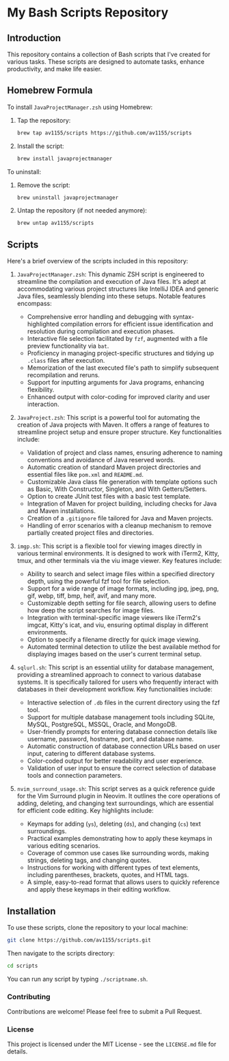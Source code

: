 # My Bash Scripts Repository

## Introduction

This repository contains a collection of Bash scripts that I've created for
various tasks. These scripts are designed to automate tasks, enhance
productivity, and make life easier.

## Homebrew Formula

To install `JavaProjectManager.zsh` using Homebrew:

1.  Tap the repository:

    ```bash
    brew tap av1155/scripts https://github.com/av1155/scripts
    ```

2.  Install the script:

    ```bash
    brew install javaprojectmanager
    ```

To uninstall:

1.  Remove the script:

    ```bash
    brew uninstall javaprojectmanager
    ```

2.  Untap the repository (if not needed anymore):

    ```bash
    brew untap av1155/scripts
    ```

## Scripts

Here's a brief overview of the scripts included in this repository:

1. `JavaProjectManager.zsh`: This dynamic ZSH script is engineered to streamline the compilation and execution of Java files. It's adept at accommodating various project structures like IntelliJ IDEA and generic Java files, seamlessly blending into these setups. Notable features encompass:

    - Comprehensive error handling and debugging with syntax-highlighted compilation errors for efficient issue identification and resolution during compilation and execution phases.
    - Interactive file selection facilitated by `fzf`, augmented with a file preview functionality via `bat`.
    - Proficiency in managing project-specific structures and tidying up `.class` files after execution.
    - Memorization of the last executed file's path to simplify subsequent recompilation and reruns.
    - Support for inputting arguments for Java programs, enhancing flexibility.
    - Enhanced output with color-coding for improved clarity and user interaction.

2. `JavaProject.zsh`: This script is a powerful tool for automating the creation of Java projects with Maven. It offers a range of features to streamline project setup and ensure proper structure. Key functionalities include:

    - Validation of project and class names, ensuring adherence to naming conventions and avoidance of Java reserved words.
    - Automatic creation of standard Maven project directories and essential files like `pom.xml` and `README.md`.
    - Customizable Java class file generation with template options such as Basic, With Constructor, Singleton, and With Getters/Setters.
    - Option to create JUnit test files with a basic test template.
    - Integration of Maven for project building, including checks for Java and Maven installations.
    - Creation of a `.gitignore` file tailored for Java and Maven projects.
    - Handling of error scenarios with a cleanup mechanism to remove partially created project files and directories.

3. `imgp.sh`: This script is a flexible tool for viewing images directly in various terminal environments. It is designed to work with iTerm2, Kitty, tmux, and other terminals via the viu image viewer. Key features include:

    - Ability to search and select image files within a specified directory depth, using the powerful fzf tool for file selection.
    - Support for a wide range of image formats, including jpg, jpeg, png, gif, webp, tiff, bmp, heif, avif, and many more.
    - Customizable depth setting for file search, allowing users to define how deep the script searches for image files.
    - Integration with terminal-specific image viewers like iTerm2's imgcat, Kitty's icat, and viu, ensuring optimal display in different environments.
    - Option to specify a filename directly for quick image viewing.
    - Automated terminal detection to utilize the best available method for displaying images based on the user's current terminal setup.

4. `sqlurl.sh`: This script is an essential utility for database management, providing a streamlined approach to connect to various database systems. It is specifically tailored for users who frequently interact with databases in their development workflow. Key functionalities include:

    - Interactive selection of `.db` files in the current directory using the fzf tool.
    - Support for multiple database management tools including SQLite, MySQL, PostgreSQL, MSSQL, Oracle, and MongoDB.
    - User-friendly prompts for entering database connection details like username, password, hostname, port, and database name.
    - Automatic construction of database connection URLs based on user input, catering to different database systems.
    - Color-coded output for better readability and user experience.
    - Validation of user input to ensure the correct selection of database tools and connection parameters.

5. `nvim_surround_usage.sh`: This script serves as a quick reference guide for the Vim Surround plugin in Neovim. It outlines the core operations of adding, deleting, and changing text surroundings, which are essential for efficient code editing. Key highlights include:
    - Keymaps for adding (`ys`), deleting (`ds`), and changing (`cs`) text surroundings.
    - Practical examples demonstrating how to apply these keymaps in various editing scenarios.
    - Coverage of common use cases like surrounding words, making strings, deleting tags, and changing quotes.
    - Instructions for working with different types of text elements, including parentheses, brackets, quotes, and HTML tags.
    - A simple, easy-to-read format that allows users to quickly reference and apply these keymaps in their editing workflow.

## Installation

To use these scripts, clone the repository to your local machine:

```bash
git clone https://github.com/av1155/scripts.git
```

Then navigate to the scripts directory:

```bash
cd scripts
```

You can run any script by typing `./scriptname.sh`.

### Contributing

Contributions are welcome! Please feel free to submit a Pull Request.

### License

This project is licensed under the MIT License - see the `LICENSE.md` file for
details.
